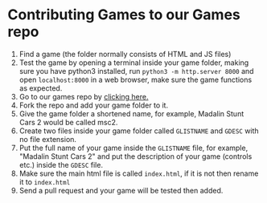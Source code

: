 # Contributing Games to our Games repo

1. Find a game (the folder normally consists of HTML and JS files)
2. Test the game by opening a terminal inside your game folder, making sure you have python3 installed, run ```python3 -m http.server 8000``` and open ```localhost:8000``` in a web browser, make sure the game functions as expected.
3. Go to our games repo by [clicking here.](https://github.com/metalfoxdev/cjs-garchive)
4. Fork the repo and add your game folder to it.
5. Give the game folder a shortened name, for example, Madalin Stunt Cars 2 would be called msc2.
6. Create two files inside your game folder called ```GLISTNAME``` and ```GDESC``` with no file extension.
7. Put the full name of your game inside the ```GLISTNAME``` file, for example, "Madalin Stunt Cars 2" and put the description of your game (controls etc.) inside the ```GDESC``` file.
9. Make sure the main html file is called ```index.html```, if it is not then rename it to ```index.html```
10. Send a pull request and your game will be tested then added.
